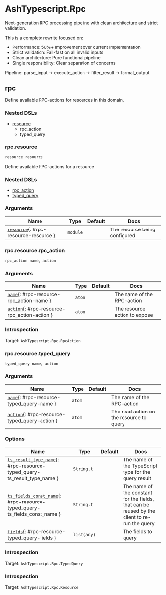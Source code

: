 <!--
This file was generated by Spark. Do not edit it by hand.
-->
# AshTypescript.Rpc

Next-generation RPC processing pipeline with clean architecture and strict validation.

This is a complete rewrite focused on:
- Performance: 50%+ improvement over current implementation
- Strict validation: Fail-fast on all invalid inputs
- Clean architecture: Pure functional pipeline
- Single responsibility: Clear separation of concerns

Pipeline: parse_input -> execute_action -> filter_result -> format_output


## rpc
Define available RPC-actions for resources in this domain.

### Nested DSLs
 * [resource](#rpc-resource)
   * rpc_action
   * typed_query





### rpc.resource
```elixir
resource resource
```


Define available RPC-actions for a resource

### Nested DSLs
 * [rpc_action](#rpc-resource-rpc_action)
 * [typed_query](#rpc-resource-typed_query)




### Arguments

| Name | Type | Default | Docs |
|------|------|---------|------|
| [`resource`](#rpc-resource-resource){: #rpc-resource-resource } | `module` |  | The resource being configured |



### rpc.resource.rpc_action
```elixir
rpc_action name, action
```








### Arguments

| Name | Type | Default | Docs |
|------|------|---------|------|
| [`name`](#rpc-resource-rpc_action-name){: #rpc-resource-rpc_action-name } | `atom` |  | The name of the RPC-action |
| [`action`](#rpc-resource-rpc_action-action){: #rpc-resource-rpc_action-action } | `atom` |  | The resource action to expose |






### Introspection

Target: `AshTypescript.Rpc.RpcAction`

### rpc.resource.typed_query
```elixir
typed_query name, action
```








### Arguments

| Name | Type | Default | Docs |
|------|------|---------|------|
| [`name`](#rpc-resource-typed_query-name){: #rpc-resource-typed_query-name } | `atom` |  | The name of the RPC-action |
| [`action`](#rpc-resource-typed_query-action){: #rpc-resource-typed_query-action } | `atom` |  | The read action on the resource to query |
### Options

| Name | Type | Default | Docs |
|------|------|---------|------|
| [`ts_result_type_name`](#rpc-resource-typed_query-ts_result_type_name){: #rpc-resource-typed_query-ts_result_type_name } | `String.t` |  | The name of the TypeScript type for the query result |
| [`ts_fields_const_name`](#rpc-resource-typed_query-ts_fields_const_name){: #rpc-resource-typed_query-ts_fields_const_name } | `String.t` |  | The name of the constant for the fields, that can be reused by the client to re-run the query |
| [`fields`](#rpc-resource-typed_query-fields){: #rpc-resource-typed_query-fields } | `list(any)` |  | The fields to query |





### Introspection

Target: `AshTypescript.Rpc.TypedQuery`




### Introspection

Target: `AshTypescript.Rpc.Resource`





<style type="text/css">.spark-required::after { content: "*"; color: red !important; }</style>
